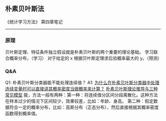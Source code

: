 ## 朴素贝叶斯法
《统计学习方法》 第四章笔记
- - - - -
### 原理
贝叶斯定理、特征条件独立假设就是朴素贝叶斯的两个重要的理论基础。
学习联合概率分布，（学习）
对于给定的 x 根据贝叶斯定理求后验概率最大的 y。（预测）
### Q&A
Q1: 朴素贝叶斯分类器能不能处理连续值？
A1: 
[为什么在朴素贝叶斯分类器中处理连续变量时可以直接讲其概率密度当做概率来计算？](https://www.zhihu.com/question/51992999)
[朴素贝叶斯理论推导与三种常见模型](http://wepon.me/2015/09/09/naive-bayes/)
能，方法一般有两种：第一种：将连续值分区间分段离散化。这种方法在样本过少的情况下区间较少，效果较差，比如：年龄、身高。 第二种：假定数据符合一定的概率分布，比如：高斯分布（正态分布），然后直接根据其概率密度函数得到概率值。